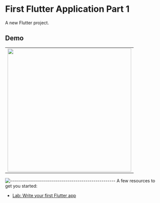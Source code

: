 # First Flutter Application Part 1

A new Flutter project.

## Demo
<table align='center'>
  <tr>
    <td><img src="https://user-images.githubusercontent.com/77213993/171315784-6517eef6-e7de-493f-9767-b96d499053f8.png" height=400></td>
  </tr>
</table>

![-----------------------------------------------------](https://i.ibb.co/KxX1cjt/upload-91aec5929c0f853dad72f5540ddb409e-1.png)
A few resources to get you started:

- [Lab: Write your first Flutter app](https://docs.flutter.dev/get-started/codelab)


